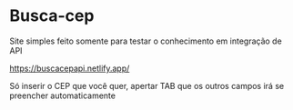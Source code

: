 # Busca-cep

Site simples feito somente para testar o conhecimento em integração de API

https://buscacepapi.netlify.app/

Só inserir o CEP que você quer, apertar TAB que os outros campos irá se preencher automaticamente 
